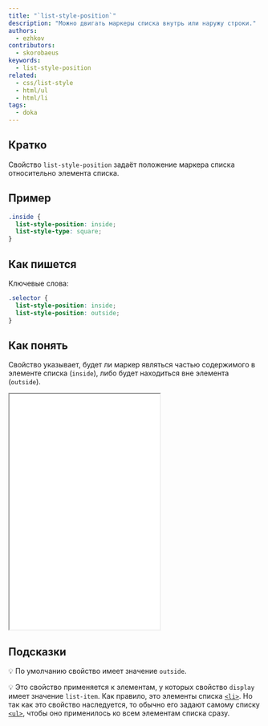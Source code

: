 ```yaml
---
title: "`list-style-position`"
description: "Можно двигать маркеры списка внутрь или наружу строки."
authors:
  - ezhkov
contributors:
  - skorobaeus
keywords:
  - list-style-position
related:
  - css/list-style
  - html/ul
  - html/li
tags:
  - doka
---
```


## Кратко

Свойство `list-style-position` задаёт положение маркера списка относительно элемента списка.

## Пример

```css
.inside {
  list-style-position: inside;
  list-style-type: square;
}
```

## Как пишется

Ключевые слова:

```css
.selector {
  list-style-position: inside;
  list-style-position: outside;
}
```

## Как понять

Свойство указывает, будет ли маркер являться частью содержимого в элементе списка (`inside`), либо будет находиться вне элемента (`outside`).

<iframe title="Положение маркеров" src="demos/list-style-position/" height="470"></iframe>

## Подсказки

💡 По умолчанию свойство имеет значение `outside`.

💡 Это свойство применяется к элементам, у которых свойство `display` имеет значение `list-item`. Как правило, это элементы списка [`<li>`](/html/li/). Но так как это свойство наследуется, то обычно его задают самому списку [`<ul>`](/html/ul/), чтобы оно применилось ко всем элементам списка сразу.
